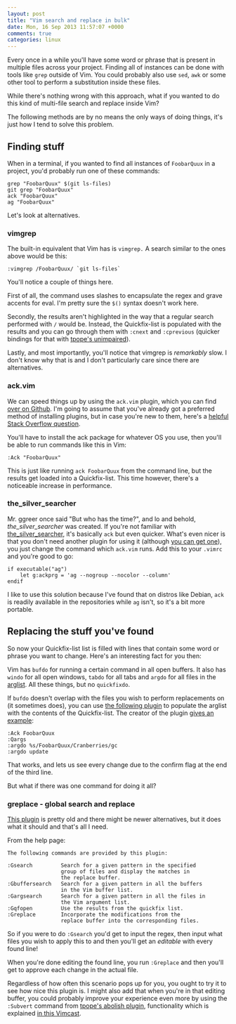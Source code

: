 ```yaml
---
layout: post
title: "Vim search and replace in bulk"
date: Mon, 16 Sep 2013 11:57:07 +0000
comments: true
categories: linux
---
```

Every once in a while you'll have some word or phrase that is present in
multiple files across your project. Finding all of instances can be done with
tools like `grep` outside of Vim. You could probably also use `sed`, `awk` or
some other tool to perform a substitution inside these files.

While there's nothing wrong with this approach, what if you wanted to do this
kind of multi-file search and replace inside Vim?

<!--more-->

The following methods are by no means the only ways of doing things, it's just
how I tend to solve this problem.

## Finding stuff

When in a terminal, if you wanted to find all instances of `FoobarQuux` in
a project, you'd probably run one of these commands:

    grep "FoobarQuux" $(git ls-files)
    git grep "FoobarQuux"
    ack "FoobarQuux"
    ag "FoobarQuux"

Let's look at alternatives.

### vimgrep

The built-in equivalent that Vim has is `vimgrep.` A search similar to the ones
above would be this:

    :vimgrep /FoobarQuux/ `git ls-files`

You'll notice a couple of things here.

First of all, the command uses slashes to encapsulate the regex and grave accents for eval. I'm pretty sure the `$()` syntax doesn't work here.

Secondly, the results aren't highlighted in the way that a regular search
performed with `/` would be. Instead, the Quickfix-list is populated with the
results and you can go through them with `:cnext` and `:cprevious` (quicker
bindings for that with [tpope's unimpaired](
https://github.com/tpope/vim-unimpaired)).

Lastly, and most importantly, you'll notice that vimgrep is *remarkably* slow.
I don't know why that is and I don't particularly care since there are
alternatives.

### ack.vim

We can speed things up by using the `ack.vim` plugin, which you can find
[over on Github](https://github.com/mileszs/ack.vim). I'm going to assume that
you've already got a preferred method of installing plugins, but in case you're
new to them, here's a [helpful Stack Overflow question](
http://stackoverflow.com/questions/4905554/managing-vim-plugins).

You'll have to install the ack package for whatever OS you use, then you'll be
able to run commands like this in Vim:

    :Ack "FoobarQuux"

This is just like running `ack FoobarQuux` from the command line, but the
results get loaded into a Quickfix-list. This time however, there's
a noticeable increase in performance.

### the_silver_searcher

Mr. ggreer once said "But who has the time?", and lo and behold,
*the_silver_searcher* was created. If you're not familiar with
[the_silver_searcher](https://github.com/ggreer/the_silver_searcher), it's
basically `ack` but even quicker. What's even nicer is that you don't need
another plugin for using it (although [you can get one](
https://github.com/rking/ag.vim)), you just change the command which `ack.vim`
runs. Add this to your `.vimrc` and you're good to go:

```vim
if executable("ag")
    let g:ackprg = 'ag --nogroup --nocolor --column'
endif
```

I like to use this solution because I've found that on distros like Debian,
`ack` is readily available in the repositories while `ag` isn't, so it's a bit
more portable.

## Replacing the stuff you've found

So now your Quickfix-list list is filled with lines that contain some word or
phrase you want to change. Here's an interesting fact for you then:

Vim has `bufdo` for running a certain command in all open buffers. It also has
`windo` for all open windows, `tabdo` for all tabs and `argdo` for all files in
the [arglist](http://vimcasts.org/episodes/meet-the-arglist/). All these
things, but no `quickfixdo`.

If `bufdo` doesn't overlap with the files you wish to perform replacements on
(it sometimes does), you can use [the following plugin](
https://github.com/nelstrom/vim-qargs) to populate the arglist with the
contents of the Quickfix-list. The creator of the plugin
[gives an example](http://stackoverflow.com/a/5686810/1106810):

    :Ack FoobarQuux
    :Qargs
    :argdo %s/FoobarQuux/Cranberries/gc
    :argdo update

That works, and lets us see every change due to the confirm flag at the end of
the third line.

But what if there was one command for doing it all?

### greplace - global search and replace

[This plugin](https://github.com/skwp/greplace.vim) is pretty old and there
might be newer alternatives, but it does what it should and that's all I need.

From the help page:

```plain
The following commands are provided by this plugin:

:Gsearch         Search for a given pattern in the specified
                 group of files and display the matches in
                 the replace buffer.
:Gbuffersearch   Search for a given pattern in all the buffers
                 in the Vim buffer list.
:Gargsearch      Search for a given pattern in all the files in
                 the Vim argument list.
:Gqfopen         Use the results from the quickfix list.
:Greplace        Incorporate the modifications from the
                 replace buffer into the corresponding files.
```

So if you were to do `:Gsearch` you'd get to input the regex, then input what files you wish to apply this to and then you'll get an *editable* with every found line!

When you're done editing the found line, you run `:Greplace` and then you'll get to approve each change in the actual file.

Regardless of how often this scenario pops up for you, you ought to try it to
see how nice this plugin is. I might also add that when you're in that editing
buffer, you could probably improve your experience even more by using the
`:Subvert` command from [tpope's abolish plugin](
https://github.com/tpope/vim-abolish), functionality which is explained
[in this Vimcast](
http://vimcasts.org/episodes/supercharged-substitution-with-subvert/).
